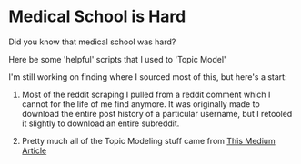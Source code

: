 # Medical School is Hard

Did you know that medical school was hard?

Here be some 'helpful' scripts that I used to 'Topic Model'

I'm still working on finding where I sourced most of this, but here's a start:

1. Most of the reddit scraping I pulled from a reddit comment which I cannot for the life of me find anymore. It was originally made to download the entire post history of a particular username, but I retooled it slightly to download an entire subreddit.

2. Pretty much all of the Topic Modeling stuff came from [This Medium Article](https://towardsdatascience.com/evaluate-topic-model-in-python-latent-dirichlet-allocation-lda-7d57484bb5d0)
